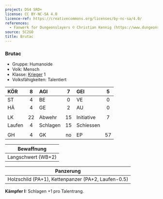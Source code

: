 ```yaml
---
project: DS4 SRD+
license: CC BY-NC-SA 4.0
licence-ref: https://creativecommons.org/licenses/by-nc-sa/4.0/
references: 
  - Fanwerk for Dungeonslayers © Christian Kennig (https://www.dungeonslayers.net/)
source: SC2GO
title: Brutac
---
```


### Brutac

- Gruppe: Humanoide
- Volk: Mensch
- Klasse: [Krieger](../../grw/charaktere-klasse-krieger.md) 1
- Volksfähigkeiten: Talentiert

| KÖR    |  8  | AGI      |  7  | GEI        |  5  |
| :----- | :-: | :------- | :-: | :--------- | :-: |
| ST     |  4  | BE       |  0  | VE         |  0  |
| HÄ     |  4  | GE       |  2  | AU         |  0  |
|        |     |          |     |            |     |
| LK     | 22  | Abwehr   | 15  | Initiative |  7  |
| Laufen |  4  | Schlagen | 15  | Schiessen  |     |
|        |     |          |     |            |     |
| GH     |  4  | GK       | no  | EP         | 57  |

|     Bewaffnung     |
| :----------------: |
| Langschwert (WB+2) |

|                     Panzerung                      |
| :------------------------------------------------: |
| Holzschild (PA+1), Kettenpanzer (PA+2, Laufen-0.5) |

**Kämpfer I:** Schlagen +1 pro Talentrang.

